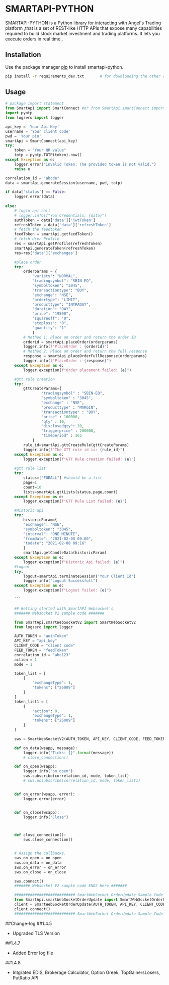 # SMARTAPI-PYTHON

SMARTAPI-PYTHON is a Python library for interacting with Angel's Trading platform  ,that is a set of REST-like HTTP APIs that expose many capabilities required to build stock market investment and trading platforms. It lets you execute orders in real time..


## Installation

Use the package manager [pip](https://pip.pypa.io/en/stable/) to install smartapi-python.

```bash
pip install -r requirements_dev.txt       # for downloading the other required packages
```

## Usage

```python
# package import statement
from SmartApi import SmartConnect #or from SmartApi.smartConnect import SmartConnect
import pyotp
from logzero import logger

api_key = 'Your Api Key'
username = 'Your client code'
pwd = 'Your pin'
smartApi = SmartConnect(api_key)
try:
    token = "Your QR value"
    totp = pyotp.TOTP(token).now()
except Exception as e:
    logger.error("Invalid Token: The provided token is not valid.")
    raise e

correlation_id = "abcde"
data = smartApi.generateSession(username, pwd, totp)

if data['status'] == False:
    logger.error(data)
    
else:
    # login api call
    # logger.info(f"You Credentials: {data}")
    authToken = data['data']['jwtToken']
    refreshToken = data['data']['refreshToken']
    # fetch the feedtoken
    feedToken = smartApi.getfeedToken()
    # fetch User Profile
    res = smartApi.getProfile(refreshToken)
    smartApi.generateToken(refreshToken)
    res=res['data']['exchanges']

    #place order
    try:
        orderparams = {
            "variety": "NORMAL",
            "tradingsymbol": "SBIN-EQ",
            "symboltoken": "3045",
            "transactiontype": "BUY",
            "exchange": "NSE",
            "ordertype": "LIMIT",
            "producttype": "INTRADAY",
            "duration": "DAY",
            "price": "19500",
            "squareoff": "0",
            "stoploss": "0",
            "quantity": "1"
            }
        # Method 1: Place an order and return the order ID
        orderid = smartApi.placeOrder(orderparams)
        logger.info(f"PlaceOrder : {orderid}")
        # Method 2: Place an order and return the full response
        response = smartApi.placeOrderFullResponse(orderparams)
        logger.info(f"PlaceOrder : {response}")
    except Exception as e:
        logger.exception(f"Order placement failed: {e}")

    #gtt rule creation
    try:
        gttCreateParams={
                "tradingsymbol" : "SBIN-EQ",
                "symboltoken" : "3045",
                "exchange" : "NSE", 
                "producttype" : "MARGIN",
                "transactiontype" : "BUY",
                "price" : 100000,
                "qty" : 10,
                "disclosedqty": 10,
                "triggerprice" : 200000,
                "timeperiod" : 365
            }
        rule_id=smartApi.gttCreateRule(gttCreateParams)
        logger.info(f"The GTT rule id is: {rule_id}")
    except Exception as e:
        logger.exception(f"GTT Rule creation failed: {e}")
        
    #gtt rule list
    try:
        status=["FORALL"] #should be a list
        page=1
        count=10
        lists=smartApi.gttLists(status,page,count)
    except Exception as e:
        logger.exception(f"GTT Rule List failed: {e}")

    #Historic api
    try:
        historicParam={
        "exchange": "NSE",
        "symboltoken": "3045",
        "interval": "ONE_MINUTE",
        "fromdate": "2021-02-08 09:00", 
        "todate": "2021-02-08 09:16"
        }
        smartApi.getCandleData(historicParam)
    except Exception as e:
        logger.exception(f"Historic Api failed: {e}")
    #logout
    try:
        logout=smartApi.terminateSession('Your Client Id')
        logger.info("Logout Successfull")
    except Exception as e:
        logger.exception(f"Logout failed: {e}")

    ```

    ## Getting started with SmartAPI Websocket's
    ####### Websocket V2 sample code #######

    from SmartApi.smartWebSocketV2 import SmartWebSocketV2
    from logzero import logger

    AUTH_TOKEN = "authToken"
    API_KEY = "api_key"
    CLIENT_CODE = "client code"
    FEED_TOKEN = "feedToken"
    correlation_id = "abc123"
    action = 1
    mode = 1

    token_list = [
        {
            "exchangeType": 1,
            "tokens": ["26009"]
        }
    ]
    token_list1 = [
        {
            "action": 0,
            "exchangeType": 1,
            "tokens": ["26009"]
        }
    ]

    sws = SmartWebSocketV2(AUTH_TOKEN, API_KEY, CLIENT_CODE, FEED_TOKEN)

    def on_data(wsapp, message):
        logger.info("Ticks: {}".format(message))
        # close_connection()

    def on_open(wsapp):
        logger.info("on open")
        sws.subscribe(correlation_id, mode, token_list)
        # sws.unsubscribe(correlation_id, mode, token_list1)


    def on_error(wsapp, error):
        logger.error(error)


    def on_close(wsapp):
        logger.info("Close")



    def close_connection():
        sws.close_connection()


    # Assign the callbacks.
    sws.on_open = on_open
    sws.on_data = on_data
    sws.on_error = on_error
    sws.on_close = on_close

    sws.connect()
    ####### Websocket V2 sample code ENDS Here #######

    ########################### SmartWebSocket OrderUpdate Sample Code Start Here ###########################
    from SmartApi.smartWebSocketOrderUpdate import SmartWebSocketOrderUpdate
    client = SmartWebSocketOrderUpdate(AUTH_TOKEN, API_KEY, CLIENT_CODE, FEED_TOKEN)
    client.connect()
    ########################### SmartWebSocket OrderUpdate Sample Code End Here ###########################
```
##Change-log
##1.4.5
- Upgraded TLS Version

##1.4.7
- Added Error log file

##1.4.8
- Intgrated EDIS, Brokerage Calculator, Option Greek, TopGainersLosers, PutRatio API